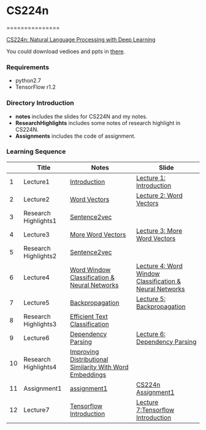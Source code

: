 # CS224n
===============


[CS224n: Natural Language Processing with Deep Learning](http://web.stanford.edu/class/cs224n/index.html)

You could download vedioes and ppts in [there](https://pan.baidu.com/s/1i5BYo53).

### Requirements

- python2.7
- TensorFlow r1.2

### Directory Introduction

- **notes** includes the slides for CS224N and my notes.
- **ResearchHighlights** includes some notes of research highlight in CS224N.
- **Assignments** includes the code of assignment.

### Learning Sequence

|   | Title | Notes | Slide |
|---| ----- | -------- | ----- |
| 1 | Lecture1 | [Introduction](./notes/Lecture1_Introduction/Lecture1.ipynb)| [Lecture 1: Introduction](./notes/Lecture1_Introduction/lecture1.pdf) |
| 2 | Lecture2 | [Word Vectors](./notes/Lecture2_WordVectors/Lecture2.ipynb)| [Lecture 2: Word Vectors](./notes/Lecture2_WordVectors/lecture2.pdf) |
| 3 | Research Highlights1 | [Sentence2vec](./ResearchHighlights/Lecture1_Sentence2vec/Sentence2vec.ipynb)| |
| 4 | Lecture3 | [More Word Vectors](./notes/Lecture3_MoreWordVectors/Lecture3.ipynb)| [Lecture 3: More Word Vectors](./notes/Lecture3_MoreWordVectors/lecture3.pdf) |
| 5 | Research Highlights2 | [Sentence2vec](./ResearchHighlights/Lecture2_Polysemy/Polysemy.ipynb)| |
| 6 | Lecture4 | [Word Window Classification & Neural Networks](./notes/Lecture4_WordWindowClassification&NeuralNetworks/Lecture4.ipynb)| [Lecture 4: Word Window Classification & Neural Networks](./notes/Lecture4_WordWindowClassification&NeuralNetworks/lecture4.pdf) |
| 7 | Lecture5 | [Backpropagation](./notes/Lecture5_Backpropagation/Lecture5.ipynb)| [Lecture 5: Backpropagation](./notes/Lecture5_Backpropagation/lecture5.pdf) |
| 8 | Research Highlights3 | [Efficient Text Classification](./ResearchHighlights/Lecture3_EfficientTextClassification/EfficientTextClassification.ipynb)| |
| 9 | Lecture6 | [Dependency Parsing](./notes/Lecture6_DependencyParsing/Lecture6.ipynb)| [Lecture 6: Dependency Parsing](./notes/Lecture6_DependencyParsing/lecture6.pdf) |
| 10 | Research Highlights4 | [Improving Distributional Similarity With Word Embeddings](./ResearchHighlights/Lecture4_ImprovingDistributionalSimilarityWithWordEmbeddings/ImprovingDistributionalSimilarityWithWordEmbeddings.ipynb)| |
| 11 | Assignment1 | [assignment1](./Assignments/assignment1)| [CS224n Assignment1](http://web.stanford.edu/class/cs224n/assignment1/index.html) |
| 12 | Lecture7 | [Tensorflow Introduction](./notes/Lecture7_TensorflowIntroduction/Lecture7.ipynb)| [Lecture 7:Tensorflow Introduction](./notes/Lecture7_TensorflowIntroduction/lecture7.pdf) |